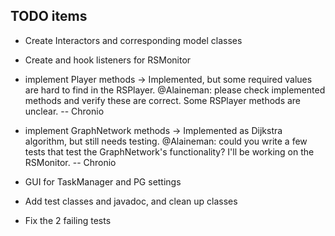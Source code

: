## TODO items ##

- Create Interactors and corresponding model classes

- Create and hook listeners for RSMonitor

- implement Player methods
    -> Implemented, but some required values are hard to find in the RSPlayer.
       @Alaineman: please check implemented methods and verify these are 
                   correct. Some RSPlayer methods are unclear. -- Chronio

- implement GraphNetwork methods
    -> Implemented as Dijkstra algorithm, but still needs testing.
       @Alaineman: could you write a few tests that test the GraphNetwork's 
                   functionality? I'll be working on the RSMonitor. -- Chronio

- GUI for TaskManager and PG settings

- Add test classes and javadoc, and clean up classes

- Fix the 2 failing tests
